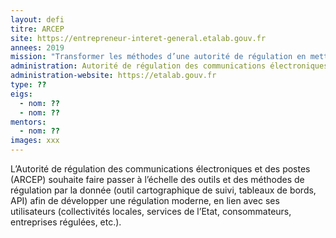 ```yaml
---
layout: defi
titre: ARCEP
site: https://entrepreneur-interet-general.etalab.gouv.fr
annees: 2019
mission: "Transformer les méthodes d’une autorité de régulation en mettant la circulation de la donnée au cœur de ses missions"
administration: Autorité de régulation des communications électroniques et des postes   
administration-website: https://etalab.gouv.fr
type: ??
eigs:
  - nom: ??
  - nom: ??
mentors: 
  - nom: ??
images: xxx
---
```


L’Autorité de régulation des communications électroniques et des
postes (ARCEP) souhaite faire passer à l’échelle des outils et des
méthodes de régulation par la donnée (outil cartographique de suivi,
tableaux de bords, API) afin de développer une régulation moderne, en
lien avec ses utilisateurs (collectivités locales, services de l’Etat,
consommateurs, entreprises régulées, etc.).
